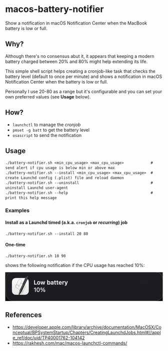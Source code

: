 # macos-battery-notifier

Show a notification in macOS Notification Center when the MacBook battery is low or full.

## Why?

Although there's no consensus abut it, it appears that keeping a modern battery charged between 20% and 80% might help extending its life.

This simple shell script helps creating a cronjob-like task that checks the battery level (default to once per minute) and shows a notification in macOS Notification Center when the battery is low or full.

Personally I use 20-80 as a range but it's configurable and you can set your own preferred values (see __Usage__ below).

## How?

- `launchctl` to manage the _cronjob_
- `pmset -g batt` to get the battery level
- `osascript` to send the notification

## Usage

    ./battery-notifier.sh <min_cpu_usage> <max_cpu_usage>            # send alert if cpu usage is below min or above max
    ./battery-notifier.sh --install <min_cpu_usage> <max_cpu_usage>  # create Launchd config (.plist) file and reload daemon
    ./battery-notifier.sh --uninstall                                # uninstall Launchd user-agent
    ./battery-notifier.sh --help                                     # print this help message

### Examples

#### Install as a Launchd timed (a.k.a. `cronjob` or _recurring_) job

    ./battery-notifier.sh --install 20 80

#### One-time

    ./battery-notifier.sh 10 90

shows the following notification if the CPU usage has reached 10%:

![image](screenshot.png)

## References

- <https://developer.apple.com/library/archive/documentation/MacOSX/Conceptual/BPSystemStartup/Chapters/CreatingLaunchdJobs.html#//apple_ref/doc/uid/TP40001762-104142>
- <https://rakhesh.com/mac/macos-launchctl-commands/>
